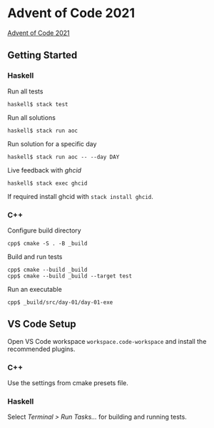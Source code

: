 # Advent of Code 2021

[Advent of Code 2021](https://adventofcode.com/2021)

## Getting Started

### Haskell

Run all tests

    haskell$ stack test

Run all solutions

    haskell$ stack run aoc

Run solution for a specific day

    haskell$ stack run aoc -- --day DAY

Live feedback with _ghcid_

    haskell$ stack exec ghcid

If required install ghcid with `stack install ghcid`.

### C++

Configure build directory

    cpp$ cmake -S . -B _build

Build and run tests

    cpp$ cmake --build _build
    cpp$ cmake --build _build --target test

Run an executable

    cpp$ _build/src/day-01/day-01-exe

## VS Code Setup

Open VS Code workspace `workspace.code-workspace` and install the recommended plugins.

### C++

Use the settings from cmake presets file.

### Haskell

Select _Terminal > Run Tasks..._ for building and running tests.
